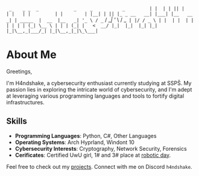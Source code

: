  ` _    _ _  _             _     _           _        
 | |  | | || |           | |   | |         | |       
 | |__| | || |_ _ __   __| |___| |__   __ _| | _____ 
 |  __  |__   _| '_ \ / _` / __| '_ \ / _` | |/ / _ \
 | |  | |  | | | | | | (_| \__ \ | | | (_| |   <  __/
 |_|  |_|  |_| |_| |_|\__,_|___/_| |_|\__,_|_|\_\___|`
                                                     
# About Me

Greetings,

I'm H4ndshake, a cybersecurity enthusiast currently studying at SSPŠ. My passion lies in exploring the intricate world of cybersecurity, and I'm adept at leveraging various programming languages and tools to fortify digital infrastructures.

## Skills

- **Programming Languages**: Python, C#, Other Languages
- **Operating Systems**: Arch Hyprland, Windont 10
- **Cybersecurity Interests**: Cryptography, Network Security, Forensics
- **Cerificates**: Certified UwU girl, 1# and 3# place at [robotic day](https://roboticday.org/2024).

Feel free to check out my [projects](https://github.com/Jomunyzx?tab=repositories).
Connect with me on Discord `h4ndshake`.
